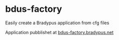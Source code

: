 # bdus-factory
Easily create a Bradypus application from cfg files

Application pubblishet at [bdus-factory.bradypus.net](https://bdus-factory.bradypus.net/)
